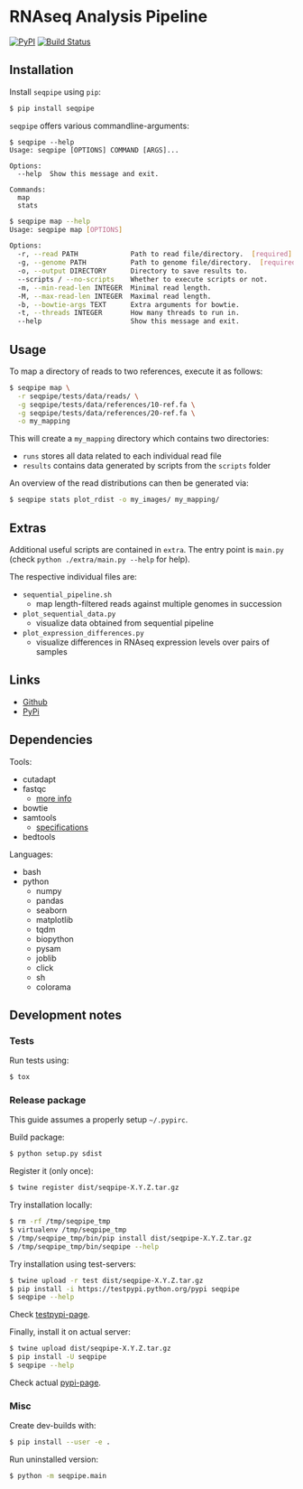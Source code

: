 # RNAseq Analysis Pipeline

[![PyPI](https://img.shields.io/pypi/v/seqpipe.svg?style=flat)]()
[![Build Status](https://travis-ci.org/kpj/SeqPipe.svg?branch=master)](https://travis-ci.org/kpj/SeqPipe)

## Installation

Install `seqpipe` using `pip`:
```bash
$ pip install seqpipe
```

`seqpipe` offers various commandline-arguments:
```
$ seqpipe --help
Usage: seqpipe [OPTIONS] COMMAND [ARGS]...

Options:
  --help  Show this message and exit.

Commands:
  map
  stats
```
```bash
$ seqpipe map --help
Usage: seqpipe map [OPTIONS]

Options:
  -r, --read PATH             Path to read file/directory.  [required]
  -g, --genome PATH           Path to genome file/directory.  [required]
  -o, --output DIRECTORY      Directory to save results to.
  --scripts / --no-scripts    Whether to execute scripts or not.
  -m, --min-read-len INTEGER  Minimal read length.
  -M, --max-read-len INTEGER  Maximal read length.
  -b, --bowtie-args TEXT      Extra arguments for bowtie.
  -t, --threads INTEGER       How many threads to run in.
  --help                      Show this message and exit.
```

## Usage

To map a directory of reads to two references, execute it as follows:
```bash
$ seqpipe map \
  -r seqpipe/tests/data/reads/ \
  -g seqpipe/tests/data/references/10-ref.fa \
  -g seqpipe/tests/data/references/20-ref.fa \
  -o my_mapping
```

This will create a `my_mapping` directory which contains two directories:
* `runs` stores all data related to each individual read file
* `results` contains data generated by scripts from the `scripts` folder

An overview of the read distributions can then be generated via:
```bash
$ seqpipe stats plot_rdist -o my_images/ my_mapping/
```

## Extras

Additional useful scripts are contained in `extra`.
The entry point is `main.py` (check `python ./extra/main.py --help` for help).

The respective individual files are:
* `sequential_pipeline.sh`
  * map length-filtered reads against multiple genomes in succession
* `plot_sequential_data.py`
  * visualize data obtained from sequential pipeline
* `plot_expression_differences.py`
  * visualize differences in RNAseq expression levels over pairs of samples

## Links

* [Github](https://github.com/kpj/SeqPipe)
* [PyPi](https://pypi.python.org/pypi/seqpipe)

## Dependencies

Tools:
* cutadapt
* fastqc
  * [more info](http://www.bioinformatics.babraham.ac.uk/projects/fastqc/Help/3%20Analysis%20Modules/)
* bowtie
* samtools
  * [specifications](https://samtools.github.io/hts-specs/SAMv1.pdf)
* bedtools

Languages:
* bash
* python
  * numpy
  * pandas
  * seaborn
  * matplotlib
  * tqdm
  * biopython
  * pysam
  * joblib
  * click
  * sh
  * colorama

## Development notes

### Tests
Run tests using:
```bash
$ tox
```

### Release package
This guide assumes a properly setup `~/.pypirc`.

Build package:
```bash
$ python setup.py sdist
```

Register it (only once):
```bash
$ twine register dist/seqpipe-X.Y.Z.tar.gz
```

Try installation locally:
```bash
$ rm -rf /tmp/seqpipe_tmp
$ virtualenv /tmp/seqpipe_tmp
$ /tmp/seqpipe_tmp/bin/pip install dist/seqpipe-X.Y.Z.tar.gz
$ /tmp/seqpipe_tmp/bin/seqpipe --help
```

Try installation using test-servers:
```bash
$ twine upload -r test dist/seqpipe-X.Y.Z.tar.gz
$ pip install -i https://testpypi.python.org/pypi seqpipe
$ seqpipe --help
```

Check [testpypi-page](https://testpypi.python.org/pypi/seqpipe).

Finally, install it on actual server:
```bash
$ twine upload dist/seqpipe-X.Y.Z.tar.gz
$ pip install -U seqpipe
$ seqpipe --help
```

Check actual [pypi-page](https://pypi.python.org/pypi/seqpipe).

### Misc
Create dev-builds with:
```bash
$ pip install --user -e .
```

Run uninstalled version:
```bash
$ python -m seqpipe.main
```
